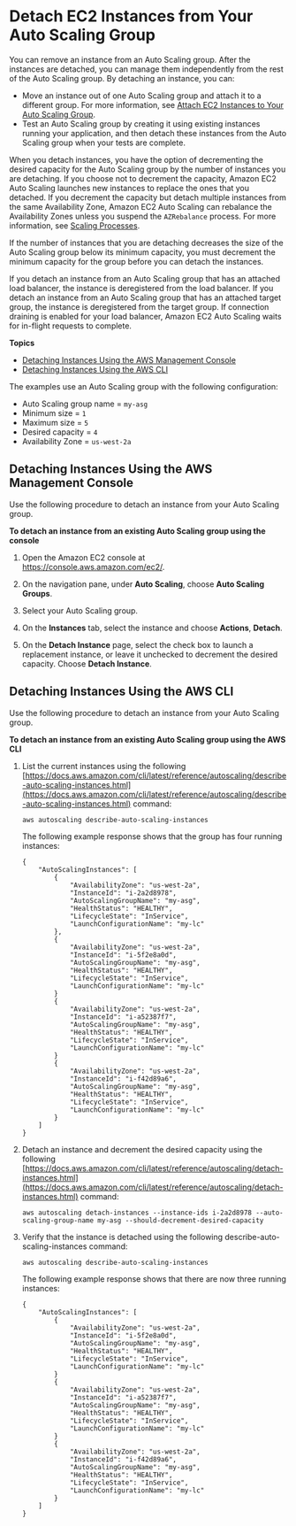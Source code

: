 # Detach EC2 Instances from Your Auto Scaling Group<a name="detach-instance-asg"></a>

You can remove an instance from an Auto Scaling group\. After the instances are detached, you can manage them independently from the rest of the Auto Scaling group\. By detaching an instance, you can:
+ Move an instance out of one Auto Scaling group and attach it to a different group\. For more information, see [Attach EC2 Instances to Your Auto Scaling Group](attach-instance-asg.md)\.
+ Test an Auto Scaling group by creating it using existing instances running your application, and then detach these instances from the Auto Scaling group when your tests are complete\.

When you detach instances, you have the option of decrementing the desired capacity for the Auto Scaling group by the number of instances you are detaching\. If you choose not to decrement the capacity, Amazon EC2 Auto Scaling launches new instances to replace the ones that you detached\. If you decrement the capacity but detach multiple instances from the same Availability Zone, Amazon EC2 Auto Scaling can rebalance the Availability Zones unless you suspend the `AZRebalance` process\. For more information, see [Scaling Processes](as-suspend-resume-processes.md#process-types)\.

If the number of instances that you are detaching decreases the size of the Auto Scaling group below its minimum capacity, you must decrement the minimum capacity for the group before you can detach the instances\.

If you detach an instance from an Auto Scaling group that has an attached load balancer, the instance is deregistered from the load balancer\. If you detach an instance from an Auto Scaling group that has an attached target group, the instance is deregistered from the target group\. If connection draining is enabled for your load balancer, Amazon EC2 Auto Scaling waits for in\-flight requests to complete\.

**Topics**
+ [Detaching Instances Using the AWS Management Console](#detach-instance-console)
+ [Detaching Instances Using the AWS CLI](#detach-instance-aws-cli)

The examples use an Auto Scaling group with the following configuration:
+ Auto Scaling group name = `my-asg`
+ Minimum size = `1`
+ Maximum size = `5`
+ Desired capacity = `4`
+ Availability Zone = `us-west-2a`

## Detaching Instances Using the AWS Management Console<a name="detach-instance-console"></a>

Use the following procedure to detach an instance from your Auto Scaling group\.

**To detach an instance from an existing Auto Scaling group using the console**

1. Open the Amazon EC2 console at [https://console\.aws\.amazon\.com/ec2/](https://console.aws.amazon.com/ec2/)\.

1. On the navigation pane, under **Auto Scaling**, choose **Auto Scaling Groups**\.

1. Select your Auto Scaling group\.

1. On the **Instances** tab, select the instance and choose **Actions**, **Detach**\.

1. On the **Detach Instance** page, select the check box to launch a replacement instance, or leave it unchecked to decrement the desired capacity\. Choose **Detach Instance**\.

## Detaching Instances Using the AWS CLI<a name="detach-instance-aws-cli"></a>

Use the following procedure to detach an instance from your Auto Scaling group\.

**To detach an instance from an existing Auto Scaling group using the AWS CLI**

1. List the current instances using the following [https://docs.aws.amazon.com/cli/latest/reference/autoscaling/describe-auto-scaling-instances.html](https://docs.aws.amazon.com/cli/latest/reference/autoscaling/describe-auto-scaling-instances.html) command:

   ```
   aws autoscaling describe-auto-scaling-instances
   ```

   The following example response shows that the group has four running instances:

   ```
   {
       "AutoScalingInstances": [
           {
               "AvailabilityZone": "us-west-2a",
               "InstanceId": "i-2a2d8978",
               "AutoScalingGroupName": "my-asg",
               "HealthStatus": "HEALTHY",
               "LifecycleState": "InService",
               "LaunchConfigurationName": "my-lc"
           },
           {
               "AvailabilityZone": "us-west-2a",
               "InstanceId": "i-5f2e8a0d",
               "AutoScalingGroupName": "my-asg",
               "HealthStatus": "HEALTHY",
               "LifecycleState": "InService",
               "LaunchConfigurationName": "my-lc"
           }
           {
               "AvailabilityZone": "us-west-2a",
               "InstanceId": "i-a52387f7",
               "AutoScalingGroupName": "my-asg",
               "HealthStatus": "HEALTHY",
               "LifecycleState": "InService",
               "LaunchConfigurationName": "my-lc"
           }
           {
               "AvailabilityZone": "us-west-2a",
               "InstanceId": "i-f42d89a6",
               "AutoScalingGroupName": "my-asg",
               "HealthStatus": "HEALTHY",
               "LifecycleState": "InService",
               "LaunchConfigurationName": "my-lc"
           }
       ]
   }
   ```

1. Detach an instance and decrement the desired capacity using the following [https://docs.aws.amazon.com/cli/latest/reference/autoscaling/detach-instances.html](https://docs.aws.amazon.com/cli/latest/reference/autoscaling/detach-instances.html) command:

   ```
   aws autoscaling detach-instances --instance-ids i-2a2d8978 --auto-scaling-group-name my-asg --should-decrement-desired-capacity
   ```

1. Verify that the instance is detached using the following describe\-auto\-scaling\-instances command:

   ```
   aws autoscaling describe-auto-scaling-instances
   ```

   The following example response shows that there are now three running instances: 

   ```
   {
       "AutoScalingInstances": [
           {
               "AvailabilityZone": "us-west-2a",
               "InstanceId": "i-5f2e8a0d",
               "AutoScalingGroupName": "my-asg",
               "HealthStatus": "HEALTHY",
               "LifecycleState": "InService",
               "LaunchConfigurationName": "my-lc"
           }
           {
               "AvailabilityZone": "us-west-2a",
               "InstanceId": "i-a52387f7",
               "AutoScalingGroupName": "my-asg",
               "HealthStatus": "HEALTHY",
               "LifecycleState": "InService",
               "LaunchConfigurationName": "my-lc"
           }
           {
               "AvailabilityZone": "us-west-2a",
               "InstanceId": "i-f42d89a6",
               "AutoScalingGroupName": "my-asg",
               "HealthStatus": "HEALTHY",
               "LifecycleState": "InService",
               "LaunchConfigurationName": "my-lc"
           }
       ]
   }
   ```